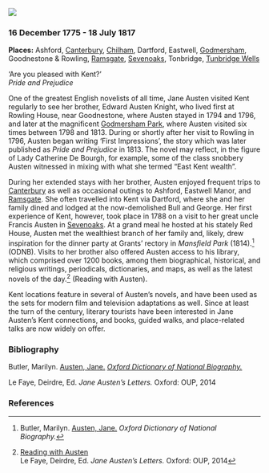 <a href="https://dev.visual-essays.app"><img src="https://dev-visual-essays.netlify.app/images/ve-button.png"></a>
<param ve-config title="Jane Austen" author="Susan Civale" layout="vtl" 
banner="https://upload.wikimedia.org/wikipedia/commons/d/da/Front_Facade_of_Godmersham_Park_-_geograph.org.uk_-_1490002.jpg">

### 16 December 1775 - 18 July 1817

**Places:** Ashford, [Canterbury](/austen/austen-canterbury), [Chilham](/austen/austen-chilham), Dartford, Eastwell, [Godmersham](/austen/austen-godmersham), Goodnestone & Rowling, [Ramsgate](/austen/austen-ramsgate), [Sevenoaks](/austen/austen-sevenoaks), Tonbridge, [Tunbridge Wells](/austen/austen-tunbridge-wells) 

‘Are you pleased with Kent?’   
_Pride and Prejudice_
<param ve-image url="images/JaneAustenCassandraWatercolour.jpg" label="Jane Austen">

One of the greatest English novelists of all time, Jane Austen visited Kent regularly to see her brother, Edward Austen Knight, who lived first at Rowling House, near Goodnestone, where Austen stayed in 1794 and 1796, and later at the magnificent [Godmersham Park](/austen/austen-godmersham), where Austen visited six times between 1798 and 1813.  During or shortly after her visit to Rowling in 1796, Austen began writing ‘First Impressions’, the story which was later published as _Pride and Prejudice_ in 1813.  The novel may reflect, in the figure of Lady Catherine De Bourgh, for example, some of the class snobbery Austen witnessed in mixing with what she termed “East Kent wealth”. 
<param ve-entity eid="Q26324024">
<param ve-entity eid="Q17529295" aliases="Godmersham Park">
<param ve-image url="https://upload.wikimedia.org/wikipedia/commons/d/da/Front_Facade_of_Godmersham_Park_-_geograph.org.uk_-_1490002.jpg" label="Front Facade of Godmersham Park - geograph.org.uk" attribution="David Anstiss / Front Facade of Godmersham Park">
<param ve-map primary center="Q17529295" zoom="10">

During her extended stays with her brother, Austen enjoyed frequent trips to [Canterbury](/austen/austen/-canterbury) as well as occasional outings to Ashford, Eastwell Manor, and [Ramsgate](/austen/austen-ramsgate).  She often travelled into Kent via Dartford, where she and her family dined and lodged at the now-demolished Bull and George.  Her first experience of Kent, however, took place in 1788 on a visit to her great uncle Francis Austen in [Sevenoaks](/austen/austen-sevenoaks).  At a grand meal he hosted at his stately Red House, Austen met the wealthiest branch of her family and, likely, drew inspiration for the dinner party at Grants’ rectory in _Mansfield Park_ (1814).[^ref1] (ODNB).  Visits to her brother also offered Austen access to his library, which comprised over 1200 books, among them biographical, historical, and religious writings, periodicals, dictionaries, and maps, as well as the latest novels of the day.[^ref2] (Reading with Austen).
<param ve-entity eid="Q725261" aliases="Ashford">
<param ve-entity eid="Q2540442" aliases="Eastwell Manor">
<param ve-entity eid="Q17545495" aliases="Red House">
<param ve-image iiif url="https://upload.wikimedia.org/wikipedia/commons/7/77/Eastwell_Manor_Hotel%2C_Boughton_Lees_-_geograph.org.uk_-_129089.jpg" label="Eastwell Manor Hotel, Boughton Lees - geograph.org.uk" attribution="Penny Mayes / Eastwell Manor Hotel, Boughton Lees">
<param ve-map primary center="Q2540442" zoom="10">

Kent locations feature in several of Austen’s novels, and have been used as the sets for modern film and television adaptations as well.  Since at least the turn of the century, literary tourists have been interested in Jane Austen’s Kent connections, and books, guided walks, and place-related talks are now widely on offer. 
<param ve-image url="https://upload.wikimedia.org/wikipedia/commons/3/31/The_Red_House%2C_Sevenoaks-geograph.org-3419824.jpg" label="The Red House, Sevenoaks -geograph.org" attribution="N. Chadwick / The Red House">

### Bibliography 
Butler, Marilyn.  [Austen, Jane.](https://doi.org/10.1093/ref:odnb/904) [_Oxford Dictionary of National Biography._](https://www.oxforddnb.com/view/10.1093/ref:odnb/9780198614128.001.0001/odnb-9780198614128-e-904)

Le Faye, Deirdre, Ed. _Jane Austen’s Letters._ Oxford: OUP, 2014

### References

[^ref1]: Butler, Marilyn.  [Austen, Jane.](https://doi.org/10.1093/ref:odnb/904) _Oxford Dictionary of National Biography._
[^ref2]: [Reading with Austen](https://readingwithaustenblog.com/)  
Le Faye, Deirdre, Ed. _Jane Austen’s Letters._ Oxford: OUP, 2014
